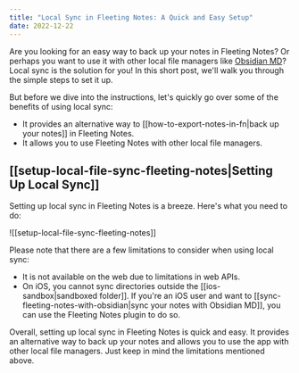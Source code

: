 ```yaml
---
title: "Local Sync in Fleeting Notes: A Quick and Easy Setup"
date: 2022-12-22
---
```

Are you looking for an easy way to back up your notes in Fleeting Notes? Or perhaps you want to use it with other local file managers like [Obsidian MD](https://obsidian.md/)? Local sync is the solution for you! In this short post, we'll walk you through the simple steps to set it up.

But before we dive into the instructions, let's quickly go over some of the benefits of using local sync:

-   It provides an alternative way to [[how-to-export-notes-in-fn|back up your notes]] in Fleeting Notes.
-   It allows you to use Fleeting Notes with other local file managers.

## [[setup-local-file-sync-fleeting-notes|Setting Up Local Sync]]
Setting up local sync in Fleeting Notes is a breeze. Here's what you need to do:

![[setup-local-file-sync-fleeting-notes]]

Please note that there are a few limitations to consider when using local sync:

-   It is not available on the web due to limitations in web APIs.
-   On iOS, you cannot sync directories outside the [[ios-sandbox|sandboxed folder]]. If you're an iOS user and want to [[sync-fleeting-notes-with-obsidian|sync your notes with Obsidian MD]], you can use the Fleeting Notes plugin to do so.

Overall, setting up local sync in Fleeting Notes is quick and easy. It provides an alternative way to back up your notes and allows you to use the app with other local file managers. Just keep in mind the limitations mentioned above.
